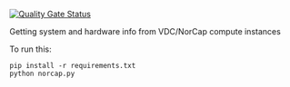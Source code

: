 [![Quality Gate Status](https://sonarcloud.io/api/project_badges/measure?project=petrugiurca_norcap-system-hardware&metric=alert_status&token=887286d623775a4f9843994fede13577ae61db20)](https://sonarcloud.io/summary/new_code?id=petrugiurca_norcap-system-hardware)

Getting system and hardware info from VDC/NorCap compute instances

To run this:

    pip install -r requirements.txt
    python norcap.py
